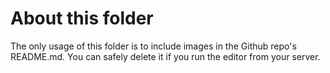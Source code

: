 # About this folder
The only usage of this folder is to include images in the Github repo's README.md. You can safely delete it if you run the editor from your server.